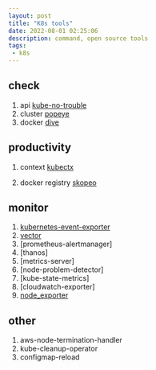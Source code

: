 ```yaml
---
layout: post
title: "K8s tools"
date: 2022-08-01 02:25:06
description: command, open source tools
tags:
 - k8s
---
```


## check 
1. api 
[kube-no-trouble](https://github.com/doitintl/kube-no-trouble)
2. cluster
[popeye](https://github.com/derailed/popeye)
3. docker
[dive](https://github.com/wagoodman/dive)

## productivity
1. context
[kubectx](https://github.com/ahmetb/kubectx)

2. docker registry
[skopeo](https://github.com/containers/skopeo)



## monitor
1. [kubernetes-event-exporter]()
2. [vector](https://github.com/vectordotdev/vector) 
3. [prometheus-alertmanager]
4. [thanos]
5. [metrics-server]
6. [node-problem-detector]
7. [kube-state-metrics]
8. [cloudwatch-exporter]
9. [node_exporter](https://github.com/prometheus/node_exporter)

## other
1. aws-node-termination-handler  
2. kube-cleanup-operator
3. configmap-reload 
